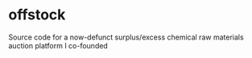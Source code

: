# offstock
Source code for a now-defunct surplus/excess chemical raw materials auction platform I co-founded
